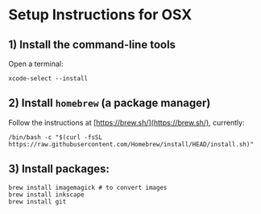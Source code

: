# Setup Instructions for OSX

## 1) Install the command-line tools

Open a terminal:
```
xcode-select --install
```

## 2) Install `homebrew` (a package manager)

Follow the instructions at [https://brew.sh/](https://brew.sh/), currently:
```
/bin/bash -c "$(curl -fsSL https://raw.githubusercontent.com/Homebrew/install/HEAD/install.sh)"
```

## 3) Install packages:

```
brew install imagemagick # to convert images
brew install inkscape
brew install git
```
